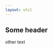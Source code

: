 ```yaml
---
layout: util
---
```


<script setup>
import HomePageRecent from 'vitepress-sls-blog-tmpl/src/components/home/HomePageRecent.vue'
import HomePageTags from 'vitepress-sls-blog-tmpl/src/components/home/HomePageTags.vue'
import HomeHero from 'vitepress-sls-blog-tmpl/src/components/home/HomeHero.vue'
import UtilPageContent from 'vitepress-sls-blog-tmpl/src/components/UtilPageContent.vue'
import { useData } from 'vitepress'
import { data } from './loadPosts.data.js'
import { commonParams } from '../.vitepress/themeLocaleconfig.js'

const { theme } = useData()
</script>

<HomeHero :firstLine="theme.t.heroFirstLine" :secondLine="theme.t.heroSecondLine" />
<HomePageTags :header="theme.t.tags" :allData="data.posts" />
<HomePageRecent
  :header="theme.t.homeRecentHeader"
  :allData="data.posts"
  :perPage="commonParams.perPage"
/>

<UtilPageContent>

## Some header

other text

</UtilPageContent>
